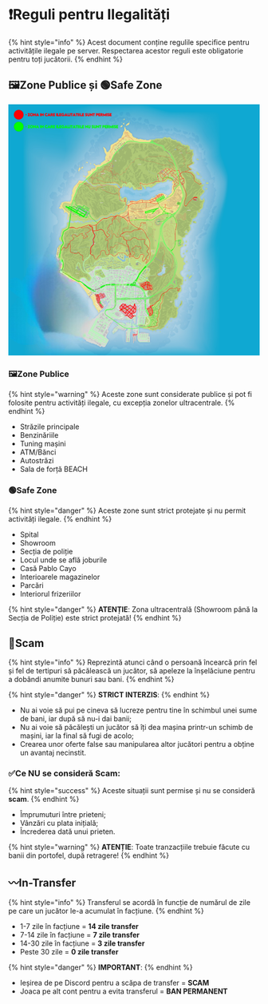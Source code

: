 # ❗Reguli pentru Ilegalități

{% hint style="info" %}
Acest document conține regulile specifice pentru activitățile ilegale pe server. Respectarea acestor reguli este obligatorie pentru toți jucătorii.
{% endhint %}

## 🖼️Zone Publice și 🟢Safe Zone


![Harta](/public/img/HARTA.png)


### 🖼️Zone Publice
{% hint style="warning" %}
Aceste zone sunt considerate publice și pot fi folosite pentru activități ilegale, cu excepția zonelor ultracentrale.
{% endhint %}

- Străzile principale
- Benzinăriile
- Tuning mașini
- ATM/Bănci
- Autostrăzi
- Sala de forță BEACH

### 🟢Safe Zone
{% hint style="danger" %}
Aceste zone sunt strict protejate și nu permit activități ilegale.
{% endhint %}

- Spital
- Showroom
- Secția de poliție
- Locul unde se află joburile
- Casă Pablo Cayo
- Interioarele magazinelor
- Parcări
- Interiorul frizeriilor

{% hint style="danger" %}
**ATENȚIE**: Zona ultracentrală (Showroom până la Secția de Poliție) este strict protejată!
{% endhint %}

## 🔴Scam
{% hint style="info" %}
Reprezintă atunci când o persoană încearcă prin fel și fel de tertipuri să păcălească un jucător, să apeleze la înșelăciune pentru a dobândi anumite bunuri sau bani.
{% endhint %}

{% hint style="danger" %}
**STRICT INTERZIS**: 
{% endhint %}

- Nu ai voie să pui pe cineva să lucreze pentru tine în schimbul unei sume de bani, iar după să nu-i dai banii;
- Nu ai voie să păcălești un jucător să îți dea mașina printr-un schimb de mașini, iar la final să fugi de acolo;
- Crearea unor oferte false sau manipularea altor jucători pentru a obține un avantaj necinstit. 

### ✅️Ce NU se consideră Scam:
{% hint style="success" %}
Aceste situații sunt permise și nu se consideră **scam**.
{% endhint %}

- Împrumuturi între prieteni;
- Vânzări cu plata inițială;
- Încrederea dată unui prieten.

{% hint style="warning" %}
**ATENȚIE**: Toate tranzacțiile trebuie făcute cu banii din portofel, după retragere!
{% endhint %}

## 〰️In-Transfer
{% hint style="info" %}
Transferul se acordă în funcție de numărul de zile pe care un jucător le-a acumulat în facțiune.
{% endhint %}

- 1-7 zile în facțiune = **14 zile transfer**
- 7-14 zile în facțiune = **7 zile transfer**
- 14-30 zile în facțiune = **3 zile transfer**
- Peste 30 zile = **0 zile transfer**

{% hint style="danger" %}
**IMPORTANT**: 
{% endhint %}

- Ieșirea de pe Discord pentru a scăpa de transfer = **SCAM**
- Joaca pe alt cont pentru a evita transferul = **BAN PERMANENT**